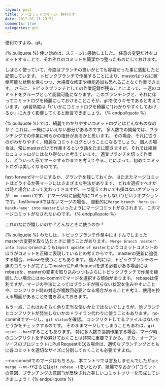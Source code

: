 ```yaml
---
layout: post
title: ノーコミットでマージ、無料です
date: 2012-01-13 23:32
comments: true
categories: git
---
```

便利ですよね、git。


{% pullquote %}
使い始めは、ステージに感動しました。
任意の変更だけをコミットすることで、それぞれのコミットを簡潔かつ整ったものにしておけます。

しばらく使っていて、今度はブランチの扱いがとても容易だった事に感動したと記憶しています。
トピックブランチで作業することにより、masterはつねに稼働可能な状態を保ちつつ、大規模な修正や機能追加も恐れることなく作業できます。
さらに、トピックブランチとしての作業記録が残ることによって、一連のコミットをグループとして認識可能になります。
このブランチングと、それに伴ってコミットログを綺麗にしておけることこそが、gitを使うキモであると考えています。
git習熟度は「{"いかにコミットログを綺麗に"}わかりやすくしておけるか」に大きく影響してくると断言できましょう。
{% endpullquote %}

{% pullquote %}
では、綺麗でわかりやすいコミットログとはどんなものなのか？
これは、一概にはいえない部分があるのです。
多人数での開発では、ブランチングでの作業に何らかの指針があるかと思います。
その場合、それに従うのがわかりやすく、綺麗なコミットログということになるでしょう。
個人の場合は、常にmasterだけで作業するという話をたまに聞きますが、それでは綺麗なコミットログにはなり得ないと考えています。
適宜ブランチを切って作業し、どういった形でマージするかまでを考えてやることによって、初めてコミットログは美しくなるのです。

fast-forwardマージにするか、ブランチを残しておくか、はたまたマージコミットはどうするか等マージにはさまざまな手法があります、
どれを選択すべきかは時と場合によって変わってきますが、一つ覚えておいても損はないオプションが```--no-commit```です、
{"マージ時に自動的にコミットしない"}というオプションです。
fastforwardではないマージの場合、 自動的に```Merge branch 'here-is-banch-name' into master```といったようにマージコミットがなされます。
このマージコミットがなされないのです。
{% endpullquote %}


これのなにが嬉しいのか？どんなときに使うのか？


{% pullquote %}
わたしは、トピックブランチ作業中にすすんでしまったmasterの変更を取り込むときに使うことがあります。
```Merge branch 'master' into topic-branch```よりも```Import update of master```というコミットコメントのほうがコミットを正確に表現しているとの考えからです。 
masterの更新に追従する場合、rebaseを使うこともあります。 
個人的には、トピックブランチの一連のコミットが完了してmasterにPull Requestを送る必要がある場合にはrebaseを、masterの変更を取り込みつつもさらにトピックブランチで作業を継続したい場合にはno-commitでマージを選択する傾向があります。 
rebaseは便利ですが、マージの手法によってはブランチが残らない状況を生みやすいことや、コンフリクト時の対応が複数回必要となる場合があることを考え、使用を控える場面があることを書き添えておきます。


もう一点、これはおそらく余り正当な使いかたではないでしょうが、他ブランチとコンフリクトが発生しないかのドライラン代わりに使うこともあります。
no-commitでマージし、```git status```を確認。
コンフリクトしてるファイルはないかどうかをチェックするのです。
そのままマージしてしまうこともあれば、```git reset --hard```することもあります。
特に多人数で協調作業する場合、マージ時のコンフリクトを予め避けておくことは非常に重要ですから。
また、オープンソースのプロジェクトにPull Requestを送る場合は、適切なブランチングとともに各コミットを適切なサイズに分割しておくことも必要ですよね。

--no-commitでのマージはもちろん、本エントリでは言及しませんでしたが```git merge --no-ff```さらには```git rebase -i```をいとわず、綺麗でなおかつ{"コミットの意図、ブランチングの意図"}が反映された美しいコミットツリーを形成していきましょう！
{% endpullquote %}
